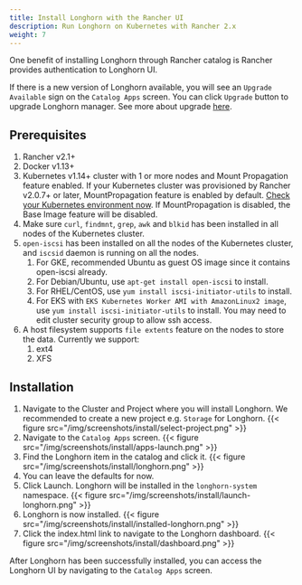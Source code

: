 ```yaml
---
title: Install Longhorn with the Rancher UI
description: Run Longhorn on Kubernetes with Rancher 2.x
weight: 7
---
```


One benefit of installing Longhorn through Rancher catalog is Rancher provides authentication to Longhorn UI.

If there is a new version of Longhorn available, you will see an `Upgrade Available` sign on the `Catalog Apps` screen. You can click `Upgrade` button to upgrade Longhorn manager. See more about upgrade [here](../upgrades).

## Prerequisites

1. Rancher v2.1+
2. Docker v1.13+
3. Kubernetes v1.14+ cluster with 1 or more nodes and Mount Propagation feature enabled. If your Kubernetes cluster was provisioned by Rancher v2.0.7+ or later, MountPropagation feature is enabled by default. [Check your Kubernetes environment now](https://github.com/longhorn/longhorn/#environment-check-script). If MountPropagation is disabled, the Base Image feature will be disabled.
4. Make sure `curl`, `findmnt`, `grep`, `awk` and `blkid` has been installed in all nodes of the Kubernetes cluster.
5.  `open-iscsi` has been installed on all the nodes of the Kubernetes cluster, and `iscsid` daemon is running on all the nodes.
    1. For GKE, recommended Ubuntu as guest OS image since it contains open-iscsi already.
    2. For Debian/Ubuntu, use `apt-get install open-iscsi` to install.
    3. For RHEL/CentOS, use `yum install iscsi-initiator-utils` to install.
    4. For EKS with `EKS Kubernetes Worker AMI with AmazonLinux2 image`, 
       use `yum install iscsi-initiator-utils` to install. You may need to edit cluster security group to allow ssh access.
6. A host filesystem supports `file extents` feature on the nodes to store the data. Currently we support:
    1. ext4
    2. XFS
    
## Installation

1. Navigate to the Cluster and Project where you will install Longhorn. We recommended to create a new project e.g. `Storage` for Longhorn.
{{< figure src="/img/screenshots/install/select-project.png" >}}
2. Navigate to the `Catalog Apps` screen.
{{< figure src="/img/screenshots/install/apps-launch.png" >}}
4. Find the Longhorn item in the catalog and click it.
{{< figure src="/img/screenshots/install/longhorn.png" >}}
5. You can leave the defaults for now.
6. Click Launch. Longhorn will be installed in the `longhorn-system` namespace.
{{< figure src="/img/screenshots/install/launch-longhorn.png" >}}
7. Longhorn is now installed.
{{< figure src="/img/screenshots/install/installed-longhorn.png" >}}
8. Click the index.html link to navigate to the Longhorn dashboard.
{{< figure src="/img/screenshots/install/dashboard.png" >}}

After Longhorn has been successfully installed, you can access the Longhorn UI by navigating to the `Catalog Apps` screen.
